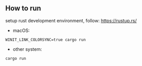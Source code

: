 ## How to run 

setup rust development environment, follow: https://rustup.rs/

- macOS:

```
WINIT_LINK_COLORSYNC=true cargo run
```

- other system:

```
cargo run
```
